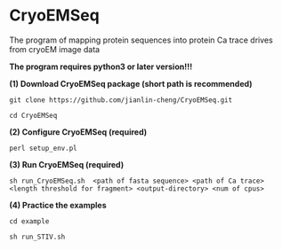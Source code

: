 # CryoEMSeq
The program of mapping protein sequences into protein Ca trace drives from cryoEM image data

**The program requires python3 or later version!!!**

**(1) Download CryoEMSeq package (short path is recommended)**

```
git clone https://github.com/jianlin-cheng/CryoEMSeq.git

cd CryoEMSeq
```


**(2) Configure CryoEMSeq (required)**

```
perl setup_env.pl

```

**(3) Run CryoEMSeq (required)**

```
sh run_CryoEMSeq.sh  <path of fasta sequence> <path of Ca trace> <length threshold for fragment> <output-directory> <num of cpus>

```

**(4) Practice the examples** 

```
cd example

sh run_STIV.sh

```
